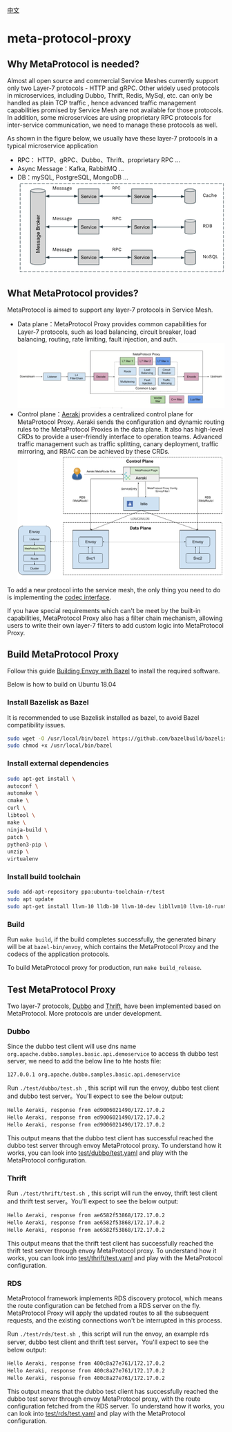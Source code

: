 [中文](README_ZH.md)

# meta-protocol-proxy

## Why MetaProtocol is needed?

Almost all open source and commercial Service Meshes currently support only two Layer-7 protocols - HTTP and gRPC. 
Other widely used protocols in microservices, including Dubbo, Thrift, Redis, MySql, etc. can only be handled as plain TCP traffic 
, hence advanced traffic management capabilities promised by Service Mesh are not available for those protocols. In addition, 
some microservices are using proprietary RPC protocols for inter-service communication, we need to manage these protocols as well.

As shown in the figure below, we usually have these layer-7 protocols in a typical microservice application

* RPC： HTTP、gRPC、Dubbo、Thrift、proprietary RPC ...
* Async Message：Kafka, RabbitMQ ...
* DB：mySQL, PostgreSQL, MongoDB ...
![](docs/image/microservices-l7-protocols.png)

## What MetaProtocol provides?

MetaProtocol is aimed to support any layer-7 protocols in Service Mesh. 
* Data plane：MetaProtocol Proxy provides common capabilities for Layer-7 protocols, such as load balancing, circuit breaker, load balancing, routing, rate limiting, fault injection, and auth.
  ![](docs/image/meta-protocol-proxy.png)
* Control plane：[Aeraki](https://github.com/aeraki-framework/aeraki) provides a centralized control plane for MetaProtocol Proxy. 
  Aeraki sends the configuration and dynamic routing rules to the MetaProtocol Proxies in the data plane. It also has high-level CRDs to 
  provide a user-friendly interface to operation teams. Advanced traffic management such as traffic splitting, canary deployment, traffic mirroring, and RBAC can be achieved by these CRDs.
  ![](docs/image/aeraki-meta-protocol.png)

To add a new protocol into the service mesh, the only thing you need to do is implementing the [codec interface](src/meta_protocol_proxy/codec/codec.h#L118).

If you have special requirements which can't be meet by the built-in capabilities, MetaProtocol Proxy also has a filter chain mechanism, 
allowing users to write their own layer-7 filters to add custom logic into MetaProtocol Proxy.

## Build MetaProtocol Proxy

Follow this guide [Building Envoy with Bazel](https://github.com/envoyproxy/envoy/blob/main/bazel/README.md) to install the required software.

Below is how to build on Ubuntu 18.04

### Install Bazelisk as Bazel

It is recommended to use Bazelisk installed as bazel, to avoid Bazel compatibility issues.

```bash
sudo wget -O /usr/local/bin/bazel https://github.com/bazelbuild/bazelisk/releases/latest/download/bazelisk-linux-$([ $(uname -m) = "aarch64" ] && echo "arm64" || echo "amd64")
sudo chmod +x /usr/local/bin/bazel
```

### Install external dependencies

```bash
sudo apt-get install \
autoconf \
automake \
cmake \
curl \
libtool \
make \
ninja-build \
patch \
python3-pip \
unzip \
virtualenv
```

### Install build toolchain

```bash
sudo add-apt-repository ppa:ubuntu-toolchain-r/test
sudo apt update
sudo apt-get install llvm-10 lldb-10 llvm-10-dev libllvm10 llvm-10-runtime clang-10 clang++-10 lld-10 gcc-10 g++-10
```

### Build
Run  ```make build```, if the build completes successfully, the generated binary will be at ```bazel-bin/envoy```, which contains 
the MetaProtocol Proxy and the codecs of the application protocols.

To build MetaProtocol proxy for production, run ```make build_release```.

## Test MetaProtocol Proxy

Two layer-7 protocols, [Dubbo](src/application_protocols/dubbo) and [Thrift](src/application_protocols/thrift
), have been implemented based on MetaProtocol. More protocols are under development.

### Dubbo
Since the dubbo test client will use dns name ```org.apache.dubbo.samples.basic.api.demoservice``` to access th dubbo test server, we need to
add the below line to hte hosts file:

```bash
127.0.0.1 org.apache.dubbo.samples.basic.api.demoservice
```

Run ```./test/dubbo/test.sh ```, this script will run the envoy, dubbo test client and dubbo test server。You'll expect to see the below output:

```bash
Hello Aeraki, response from ed9006021490/172.17.0.2
Hello Aeraki, response from ed9006021490/172.17.0.2
Hello Aeraki, response from ed9006021490/172.17.0.2
```

This output means that the dubbo test client has successful reached the dubbo test server through envoy MetaProtocol proxy. 
To understand how it works, you can look into [test/dubbo/test.yaml](test/dubbo/test.yaml) and play with the MetaProtocol configuration.

### Thrift

Run ```./test/thrift/test.sh ```, this script will run the envoy, thrift test client and thrift test server。You'll expect to see the below output:

```bash
Hello Aeraki, response from ae6582f53868/172.17.0.2
Hello Aeraki, response from ae6582f53868/172.17.0.2
Hello Aeraki, response from ae6582f53868/172.17.0.2
```

This output means that the thrift test client has successfully reached the thrift test server through envoy MetaProtocol proxy. 
To understand how it works, you can look into [test/thrift/test.yaml](test/thrift/test.yaml) and play with the MetaProtocol configuration. 

### RDS

MetaProtocol framework implements RDS discovery protocol, which means the route configuration can be fetched from a RDS server on the fly. MetaProtocol Proxy will apply the updated routes to all the subsequent requests, and
the existing connections won't be interrupted in this process.

Run ```./test/rds/test.sh ```, this script will run the envoy, an example rds server, dubbo test client and thrift test server。You'll expect to see the below output:

```bash
Hello Aeraki, response from 400c8a27e761/172.17.0.2
Hello Aeraki, response from 400c8a27e761/172.17.0.2
Hello Aeraki, response from 400c8a27e761/172.17.0.2
```

This output means that the dubbo test client has successfully reached the dubbo test server through envoy MetaProtocol proxy, with the route configuration fetched from the RDS server.
To understand how it works, you can look into [test/rds/test.yaml](test/rds/test.yaml) and play with the MetaProtocol configuration. 
